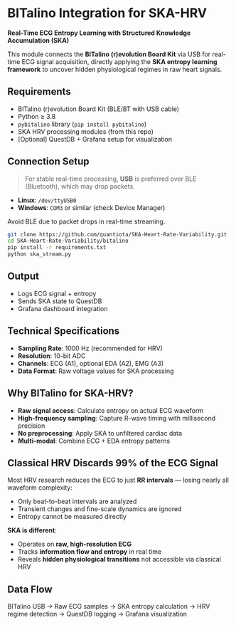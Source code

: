# BITalino Integration for SKA-HRV

**Real-Time ECG Entropy Learning with Structured Knowledge Accumulation (SKA)**

This module connects the **BITalino (r)evolution Board Kit** via USB for real-time ECG signal acquisition, directly applying the **SKA entropy learning framework** to uncover hidden physiological regimes in raw heart signals.


## Requirements

- BITalino (r)evolution Board Kit (BLE/BT with USB cable)
- Python ≥ 3.8
- `pybitalino` library (`pip install pybitalino`)
- SKA HRV processing modules (from this repo)
- [Optional] QuestDB + Grafana setup for visualization



## Connection Setup

> For stable real-time processing, **USB** is preferred over BLE (Bluetooth), which may drop packets.

- **Linux**: `/dev/ttyUSB0`
- **Windows**: `COM3` or similar (check Device Manager)

Avoid BLE due to packet drops in real-time streaming.



```bash
git clone https://github.com/quantiota/SKA-Heart-Rate-Variability.git
cd SKA-Heart-Rate-Variability/bitalino
pip install -r requirements.txt
python ska_stream.py
```



## Output

* Logs ECG signal + entropy
* Sends SKA state to QuestDB
* Grafana dashboard integration



## Technical Specifications

* **Sampling Rate**: 1000 Hz (recommended for HRV)
* **Resolution**: 10-bit ADC
* **Channels**: ECG (A1), optional EDA (A2), EMG (A3)
* **Data Format**: Raw voltage values for SKA processing



## Why BITalino for SKA-HRV?

* **Raw signal access**: Calculate entropy on actual ECG waveform
* **High-frequency sampling**: Capture R-wave timing with millisecond precision
* **No preprocessing**: Apply SKA to unfiltered cardiac data
* **Multi-modal**: Combine ECG + EDA entropy patterns



## Classical HRV Discards 99% of the ECG Signal

Most HRV research reduces the ECG to just **RR intervals** — losing nearly all waveform complexity:

* Only beat-to-beat intervals are analyzed
* Transient changes and fine-scale dynamics are ignored
* Entropy cannot be measured directly

**SKA is different**:

* Operates on **raw, high-resolution ECG**
* Tracks **information flow and entropy** in real time
* Reveals **hidden physiological transitions** not accessible via classical HRV


## Data Flow


BITalino USB → Raw ECG samples → SKA entropy calculation → HRV regime detection → QuestDB logging → Grafana visualization






